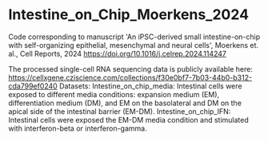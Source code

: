 # Intestine_on_Chip_Moerkens_2024
Code corresponding to manuscript 'An iPSC-derived small intestine-on-chip with self-organizing epithelial, mesenchymal and neural cells', Moerkens et. al., Cell Reports, 2024
https://doi.org/10.1016/j.celrep.2024.114247

The processed single-cell RNA sequencing data is publicly available here: https://cellxgene.cziscience.com/collections/f30e0bf7-7b03-44b0-b312-cda799ef0240
Datasets: 
Intestine_on_chip_media: Intestinal cells were exposed to different media conditions: expansion medium (EM), differentiation medium (DM), and EM on the basolateral and DM on the apical side of the intestinal barrier (EM-DM). 
Intestine_on_chip_IFN: Intestinal cells were exposed the EM-DM media condition and stimulated with interferon-beta or interferon-gamma.
